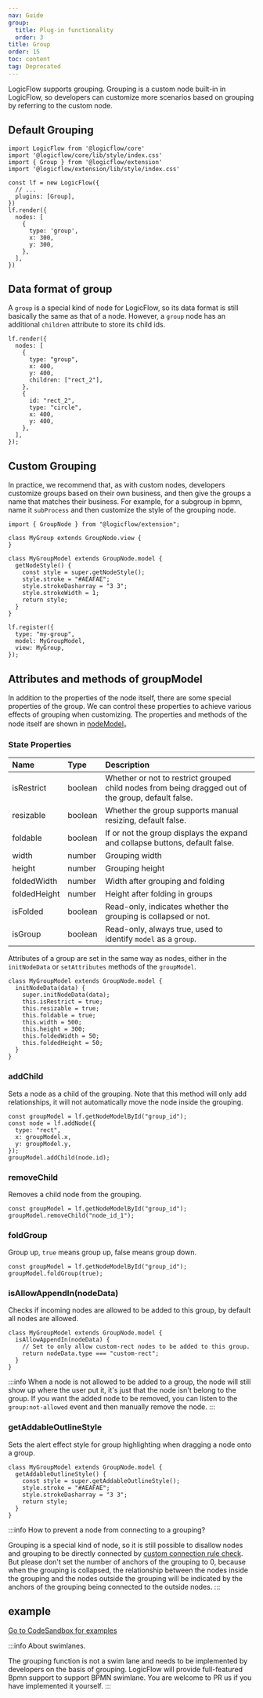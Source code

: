```yaml
---
nav: Guide
group:
  title: Plug-in functionality
  order: 3
title: Group
order: 15
toc: content
tag: Deprecated
---
```


LogicFlow supports grouping. Grouping is a custom node built-in in LogicFlow, so developers can
customize more scenarios based on grouping by referring to the custom node.

## Default Grouping

```tsx | pure
import LogicFlow from '@logicflow/core'
import '@logicflow/core/lib/style/index.css'
import { Group } from '@logicflow/extension'
import '@logicflow/extension/lib/style/index.css'

const lf = new LogicFlow({
  // ...
  plugins: [Group],
})
lf.render({
  nodes: [
    {
      type: 'group',
      x: 300,
      y: 300,
    },
  ],
})
```

## Data format of group

A `group` is a special kind of node for LogicFlow, so its data format is still basically the same as
that of a node. However, a `group` node has an additional `children` attribute to store its child
ids.

```tsx | pure
lf.render({
  nodes: [
    {
      type: "group",
      x: 400,
      y: 400,
      children: ["rect_2"],
    },
    {
      id: "rect_2",
      type: "circle",
      x: 400,
      y: 400,
    },
  ],
});
```

## Custom Grouping

In practice, we recommend that, as with custom nodes, developers customize groups based on their own
business, and then give the groups a name that matches their business. For example, for a subgroup
in bpmn, name it `subProcess` and then customize the style of the grouping node.

```tsx | pure
import { GroupNode } from "@logicflow/extension";

class MyGroup extends GroupNode.view {
}

class MyGroupModel extends GroupNode.model {
  getNodeStyle() {
    const style = super.getNodeStyle();
    style.stroke = "#AEAFAE";
    style.strokeDasharray = "3 3";
    style.strokeWidth = 1;
    return style;
  }
}

lf.register({
  type: "my-group",
  model: MyGroupModel,
  view: MyGroup,
});
```

## Attributes and methods of groupModel

In addition to the properties of the node itself, there are some special properties of the group. We
can control these properties to achieve various effects of grouping when customizing. The properties
and methods of the node itself are shown in [nodeModel](../../api/nodeModel.en.md)。

### State Properties

| Name         | Type    | Description                                                                                        |
|:-------------|:--------|:---------------------------------------------------------------------------------------------------|
| isRestrict   | boolean | Whether or not to restrict grouped child nodes from being dragged out of the group, default false. |
| resizable    | boolean | Whether the group supports manual resizing, default false.                                         |
| foldable     | boolean | If or not the group displays the expand and collapse buttons, default false.                       |
| width        | number  | Grouping width                                                                                     |
| height       | number  | Grouping height                                                                                    |
| foldedWidth  | number  | Width after grouping and folding                                                                   |
| foldedHeight | number  | Height after folding in groups                                                                     |
| isFolded     | boolean | Read-only, indicates whether the grouping is collapsed or not.                                     |
| isGroup      | boolean | Read-only, always true, used to identify `model` as a `group`.                                     |

Attributes of a group are set in the same way as nodes, either in the `initNodeData`
or `setAttributes` methods of the `groupModel`.

```tsx | pure
class MyGroupModel extends GroupNode.model {
  initNodeData(data) {
    super.initNodeData(data);
    this.isRestrict = true;
    this.resizable = true;
    this.foldable = true;
    this.width = 500;
    this.height = 300;
    this.foldedWidth = 50;
    this.foldedHeight = 50;
  }
}
```

### addChild

Sets a node as a child of the grouping. Note that this method will only add relationships, it will
not automatically move the node inside the grouping.

```tsx | pure
const groupModel = lf.getNodeModelById("group_id");
const node = lf.addNode({
  type: "rect",
  x: groupModel.x,
  y: groupModel.y,
});
groupModel.addChild(node.id);
```

### removeChild

Removes a child node from the grouping.

```tsx | pure
const groupModel = lf.getNodeModelById("group_id");
groupModel.removeChild("node_id_1");
```

### foldGroup

Group up, `true` means group up, false means group down.

```tsx | pure
const groupModel = lf.getNodeModelById("group_id");
groupModel.foldGroup(true);
```

### isAllowAppendIn(nodeData)

Checks if incoming nodes are allowed to be added to this group, by default all nodes are allowed.

```tsx | pure
class MyGroupModel extends GroupNode.model {
  isAllowAppendIn(nodeData) {
    // Set to only allow custom-rect nodes to be added to this group.
    return nodeData.type === "custom-rect";
  }
}
```

:::info
When a node is not allowed to be added to a group, the node will still show up where the user put
it, it's just that the node isn't belong to the group. If you want the added node to be removed,
you can listen to the `group:not-allowed` event and then manually remove the node.
:::

### getAddableOutlineStyle

Sets the alert effect style for group highlighting when dragging a node onto a group.

```tsx | pure
class MyGroupModel extends GroupNode.model {
  getAddableOutlineStyle() {
    const style = super.getAddableOutlineStyle();
    style.stroke = "#AEAFAE";
    style.strokeDasharray = "3 3";
    return style;
  }
}
```

:::info
How to prevent a node from connecting to a grouping?

Grouping is a special kind of node, so it is still possible to disallow nodes and grouping to be
directly connected by [custom connection rule check](../advanced/node.en.md#connection-rules). But
please don't set the number of anchors of the grouping to 0, because when the grouping is collapsed,
the relationship between the nodes inside the grouping and the nodes outside the grouping will be
indicated by the anchors of the grouping being connected to the outside nodes.
:::

## example

<a href="https://codesandbox.io/embed/bold-moore-vgvpf?fontsize=14&hidenavigation=1&theme=dark&view=preview" target="_blank"> Go to CodeSandbox for examples </a>

:::info
About swimlanes.

The grouping function is not a swim lane and needs to be implemented by developers on the basis of
grouping. LogicFlow will provide full-featured Bpmn support to support BPMN swimlane. You are
welcome to PR us if you have implemented it yourself.
:::
